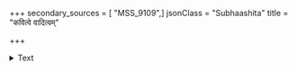 +++
secondary_sources = [ "MSS_9109",]
jsonClass = "Subhaashita"
title = "कवित्वे वादित्वम्"

+++

<details><summary>Text</summary>

कवित्वे वादित्वं कनककुसुमे सौरभगुणो धनित्वे दातृत्वं विषमतरुफले स्वादुरसता।  
कुलीने सौजन्यं मृगमदरसे रागरचना प्रभुत्वे विद्वत्त्वं परभृतमुखे मानुषवचः॥
</details>
